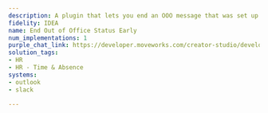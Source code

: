 ```yaml
---
description: A plugin that lets you end an OOO message that was set up if required.
fidelity: IDEA
name: End Out of Office Status Early
num_implementations: 1
purple_chat_link: https://developer.moveworks.com/creator-studio/developer-tools/purple-chat/?conversation=%7B%22startTimestamp%22%3A%2211%3A43+AM%22%2C%22messages%22%3A%5B%7B%22role%22%3A%22user%22%2C%22parts%22%3A%5B%7B%22richText%22%3A%22%3Cp%3EI+got+back+from+my+vacation+a+little+early.+Can+you+reset+my+OOO+status%3F%3Cbr%3E%3C%2Fp%3E%22%7D%5D%7D%2C%7B%22role%22%3A%22assistant%22%2C%22parts%22%3A%5B%7B%22richText%22%3A%22%3Cp%3ESure%2C+I+have+turned+off+your+OOO+on+Slack+and+Outlook.+You%27re+now+marked+as+available.%3Cbr%3E%3C%2Fp%3E%22%7D%5D%7D%5D%7D
solution_tags:
- HR
- HR - Time & Absence
systems:
- outlook
- slack

---
```

